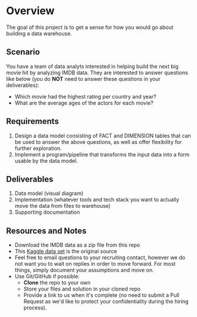 # Overview
The goal of this project is to get a sense for how you would go about building a data warehouse.

## Scenario
You have a team of data analyts interested in helping build the next big movie hit by analyzing IMDB data. They are interested to answer questions like below (you do **NOT** need to answer these questions in your deliverables):
- Which movie had the highest rating per country and year?
- What are the average ages of the actors for each movie?

## Requirements
1. Design a data model consisting of FACT and DIMENSION tables that can be used to answer the above questions, as well as offer flexibility for further exploration.
2. Implement a program/pipeline that transforms the input data into a form usable by the data model.

## Deliverables
1. Data model (visual diagram)
2. Implementation (whatever tools and tech stack you want to actually move the data from files to warehouse)
3. Supporting documentation

## Resources and Notes
- Download the IMDB data as a zip file from this repo 
- This [Kaggle data set](https://www.kaggle.com/stefanoleone992/imdb-extensive-dataset) is the original source
- Feel free to email questions to your recruiting contact, however we do not want you to wait on replies in order to move forward. For most things, simply document your assumptions and move on.
- Use Git/GitHub if possible:
   - **Clone** the repo to your own
   - Store your files and solution in your cloned repo
   - Provide a link to us when it's complete (no need to submit a Pull Request as we'd like to protect your confidentiality during the hiring process).